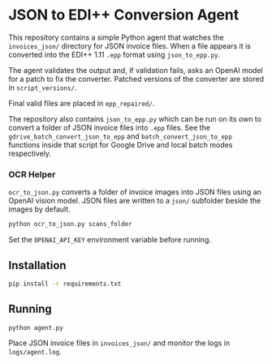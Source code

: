 # JSON to EDI++ Conversion Agent

This repository contains a simple Python agent that watches the `invoices_json/` directory
for JSON invoice files. When a file appears it is converted into the EDI++ 1.11 `.epp`
format using `json_to_epp.py`.

The agent validates the output and, if validation fails, asks an OpenAI model for a patch
to fix the converter. Patched versions of the converter are stored in `script_versions/`.

Final valid files are placed in `epp_repaired/`.

The repository also contains `json_to_epp.py` which can be run on its own to
convert a folder of JSON invoice files into `.epp` files.  See the
`gdrive_batch_convert_json_to_epp` and `batch_convert_json_to_epp` functions
inside that script for Google Drive and local batch modes respectively.

### OCR Helper

`ocr_to_json.py` converts a folder of invoice images into JSON files using an
OpenAI vision model. JSON files are written to a `json/` subfolder beside the
images by default.

```bash
python ocr_to_json.py scans_folder
```

Set the `OPENAI_API_KEY` environment variable before running.

## Installation

```bash
pip install -r requirements.txt
```

## Running

```bash
python agent.py
```

Place JSON invoice files in `invoices_json/` and monitor the logs in `logs/agent.log`.
